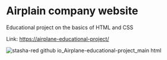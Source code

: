 # Airplain company website

Educational project on the basics of HTML and CSS

Link: [https://airplane-educational-project/](https://stasha-red.github.io/Airplane-educational-project/)

![stasha-red github io_Airplane-educational-project_main html](https://user-images.githubusercontent.com/23651067/221236445-3e6abb2b-cd9e-4e6c-9282-9963daf5e688.png)

